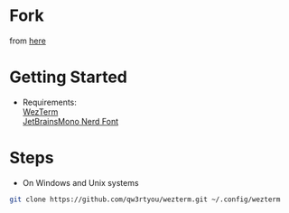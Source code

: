 # Fork 
from [here](https://github.com/KevinSilvester/wezterm-config)

# Getting Started
- Requirements:  
[WezTerm](https://wezterm.org/installation.html)  
[JetBrainsMono Nerd Font](https://github.com/ryanoasis/nerd-fonts/releases/download/v3.4.0/JetBrainsMono.zip)  
 

# Steps
- On Windows and Unix systems
```sh
git clone https://github.com/qw3rtyou/wezterm.git ~/.config/wezterm
```
